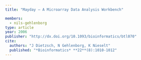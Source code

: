 ```yaml
---
title: "Mayday – A Microarray Data Analysis Workbench"

members:
  - nils-gehlenborg
type: article
year: 2006
publisher: "http://dx.doi.org/10.1093/bioinformatics/btl070"
cite:
  authors: "J Dietzsch, N Gehlenborg, K Nieselt"
  published: "*Bioinformatics* **22**(8):1010-1012"
---
```

